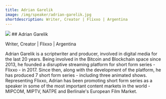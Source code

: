 ```yaml
---
title: Adrian Garelik
image: /img/speaker/adrian-garelik.jpg
shortdescription: Writer, Creator | Flixxo | Argentina
---
```

<img src="/img/speaker/adrian-garelik.jpg">
## Adrian Garelik

Writer, Creator | Flixxo | Argentina

Adrian Garelik is a scriptwriter and producer, involved in digital media for the last 20 years. Being involved in the Bitcoin and Blockchain space since 2013, he founded a disruptive streaming platform for short form series - Flixxo - in 2017. Since then, along with the development of the platform, he has produced 7 short form series - including three animated shows. Representing Flixxo, Adrian has been promoting short form series as a speaker in some of the most important content markets in the world - MIPCOM, MIPTV, NATPE and Berlinale's European Film Market.
